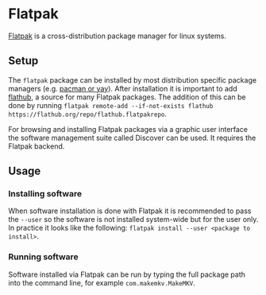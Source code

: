 # Flatpak

[Flatpak](https://flatpak.org/) is a cross-distribution package manager for
linux systems.

## Setup

The `flatpak` package can be installed by most distribution specific package
managers (e.g. [pacman or yay](./arch-linux/pacman_and_yay.md)).
After installation it is important to add [flathub](https://flathub.org/home),
a source for many Flatpak packages.
The addition of this can be done by running
`flatpak remote-add --if-not-exists flathub https://flathub.org/repo/flathub.flatpakrepo`.

For browsing and installing Flatpak packages via a graphic user interface the
software management suite called Discover can be used.
It requires the Flatpak backend.

## Usage

### Installing software

When software installation is done with Flatpak it is recommended to pass the
`--user` so the software is not installed system-wide but for the user only.
In practice it looks like the following:
`flatpak install --user <package to install>`.

### Running software

Software installed via Flatpak can be run by typing the full package path into
the command line, for example `com.makemkv.MakeMKV`.
